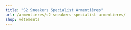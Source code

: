 ```yaml
---
title: "S2 Sneakers Specialist Armentières"
url: /armentieres/s2-sneakers-specialist-armentieres/
shop: vêtements
---
```

